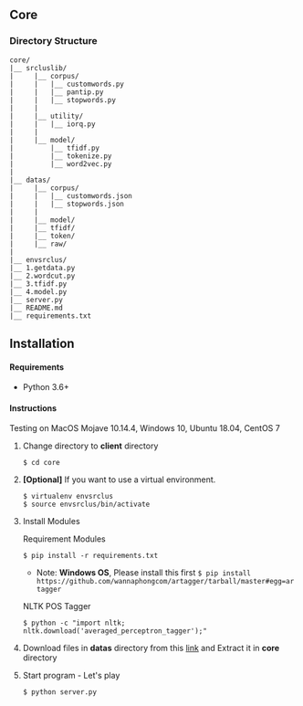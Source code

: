 ## Core


### Directory Structure


  ```
  core/
  |__ srcluslib/
  |		|__ corpus/
  |		|	|__ customwords.py
  |		|	|__ pantip.py
  |		|	|__ stopwords.py
  |		|
  |		|__ utility/
  |		|	|__ iorq.py
  |		|
  |		|__ model/
  |			|__ tfidf.py
  |			|__ tokenize.py
  |			|__ word2vec.py
  |
  |__ datas/
  |		|__ corpus/  
  |		|	|__ customwords.json
  |		|	|__ stopwords.json
  |		|
  |		|__ model/
  |		|__ tfidf/
  |		|__ token/
  |		|__ raw/
  |
  |__ envsrclus/
  |__ 1.getdata.py
  |__ 2.wordcut.py
  |__ 3.tfidf.py
  |__ 4.model.py
  |__ server.py
  |__ README.md
  |__ requirements.txt 
  ```

## Installation

#### Requirements

- Python 3.6+

#### Instructions
Testing on MacOS Mojave 10.14.4, Windows 10, Ubuntu 18.04, CentOS 7

1. Change directory to **client** directory

	```
    $ cd core
    ```
 
2. **[Optional]** If you want to use a virtual environment.
	
    ```
    $ virtualenv envsrclus
    $ source envsrclus/bin/activate
    ```
    
3. Install Modules

	Requirement Modules
 
	```
    $ pip install -r requirements.txt 
    ```
    
    * Note: **Windows OS**, Please install this first
    ```$ pip install https://github.com/wannaphongcom/artagger/tarball/master#egg=artagger```
      
    NLTK POS Tagger

      ```
      $ python -c "import nltk; nltk.download('averaged_perceptron_tagger');"
      ```
  
4. Download files in **datas** directory from this [link](https://github.com/facebook/create-react-app) and Extract it in **core** directory
   
7. Start program - Let's play
	```
    $ python server.py
    ```
  